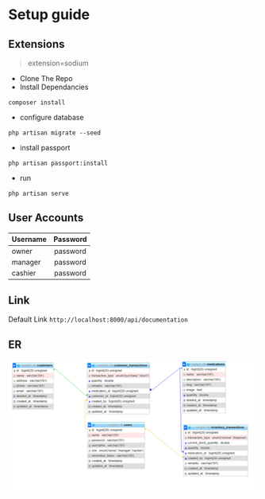 # Setup guide

## Extensions

> extension=sodium

* Clone The Repo
* Install Dependancies
```
composer install
```
* configure database
```
php artisan migrate --seed
```
* install passport
```
php artisan passport:install
```
<!-- php artisan passport:keys -->
* run
```
php artisan serve
```

## User Accounts

| Username  | Password |
| ------------- |:-------------:|
| owner      | password     |
| manager      | password     |
| cashier      | password     |

## Link

Default Link `http://localhost:8000/api/documentation`

## ER

![ER Diagram.](/er.png "ER Diagram.")





